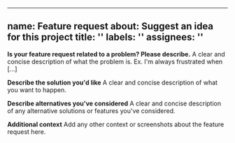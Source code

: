 ---

## name: Feature request about: Suggest an idea for this project title: '' labels: '' assignees: ''

**Is your feature request related to a problem? Please describe.**
A clear and concise description of what the problem is. Ex. I'm always frustrated when \[...\]

**Describe the solution you'd like**
A clear and concise description of what you want to happen.

**Describe alternatives you've considered**
A clear and concise description of any alternative solutions or features you've considered.

**Additional context**
Add any other context or screenshots about the feature request here.
